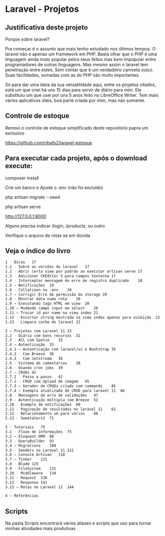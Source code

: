 # Laravel - Projetos

## Justificativa deste projeto

Porque sobre laravel?

Pra começar é o assunto que mais tenho estudado nos últimos tempos. O laravel não é apenas um framework em PHP. Basta olhar que o PHP é uma linguagem ainda muto popular pelos seus feitos mas bem impopular entre programadores de outras linguagens. Mas mesmo assim o laravel tem penetração entre estes. Sem contar que é um verdadeiro canivete suiço. Suas facilidades, somadas com as do PHP são muito importantes.

Só para dar uma ideia da sua versatilidade aqui, entre os projetos citados, está um que criei há uns 15 dias para servir de diário para mim. Ele substituiu um que usei por uns 5 anos feito no LibreOffice Writer. Tem mais vários aplicativos úteis, boa parte criada por mim, mas não somente.

## Controle de estoque
Removi o controle de estoque simplificado deste repositório papra um exclusivo

https://github.com/ribafs2/laravel-estoque

## Para executar cada projeto, após o download execute:

composer install

Crie  um banco e Ajuste o .env (não foi excluído)

php artisan migrate --seed

php artisan serve

http://127.0.0.1:8000

Alguns precisa indicar /login, /products, ou outro

Verifique o arquivo de rotas se em dúvida

## Veja o índice do livro
```sh
1 - Dicas	17
1.1 - Sobre as versões do laravel	17
1.2 - Abrir certa view por padrão ao executar artisan serve	17
1.3 - Adicionar CKEditor 5 para campos textarea	17
1.4 - Interceptar mensagem de erro de registro duplicado	18
1.5 – Notificações	19
1.6 - Collatioon no .env	20
1.7 – Corrigir Erro de permissão do storage	20
1.8 - Mostrar data numa rota	20
1.9 – Executando tags HTML em view	20
1.10 – Mudando campo input em select	20
1.11 – Trocar id por name na view index	21
1.12 - Encurtar string mostrada na view index apenas para exibição	22
1.13 - Limpara cache do laravel	22

2 – Projetos com Laravel 11	23
2.2 - Diário com bons recursos	31
2.3 - ACL com Spatie	32
2.4 – Autenticação	33
2.4.1 – Autenticação com laravel/ui e Bootstrap	35
2.4.2 - Com Breeze	36
2.4.3 - Com Jetstream	36
2.5 - Sistema de comentários	38
2.6 - Usando cron jobs	39
2.7 – CRUDs	42
2.7.1 - Passo a passo	42
2.7.2 - CRUD com Upload de imagem	45
2.7.3 – Gerador de CRUDs criado com commands	45
2.7.4 – Exemplo atualizado de CRUD para laravel 11	46
2.8 - Mensagens de erro de validações	47
2.9 - Autenticação múltipla com Breeze	51
2.10 - Exemplo de notificações	60
2.11 - Paginação de resultados no laravel 11	61
2.12 - Relacionamento um para vários	66
2.13 - Sweetalert2	71

3 - Tutoriais	75
3.1 - Fluxo de informações	75
3.2 – Eloquent ORM	80
3.3 - QueryBuilder	93
3.4 – Migrations	108
3.5 - Seeders no Laravel 11	111
3.6 – Console Artisan	118
3.7 – Tinker	121
3.8 - Blade	125
3.9 - FileSystem	131
3.10 - Middleware	134
3.11 - Request	136
3.12 - Response	141
3.13 – Rotas no Laravel 11	144

4 – Referências
```
## Scripts
Na pasta Scripts encontrará vários aliases e scripts que uso para tornar minhas atividades mais produtivas

